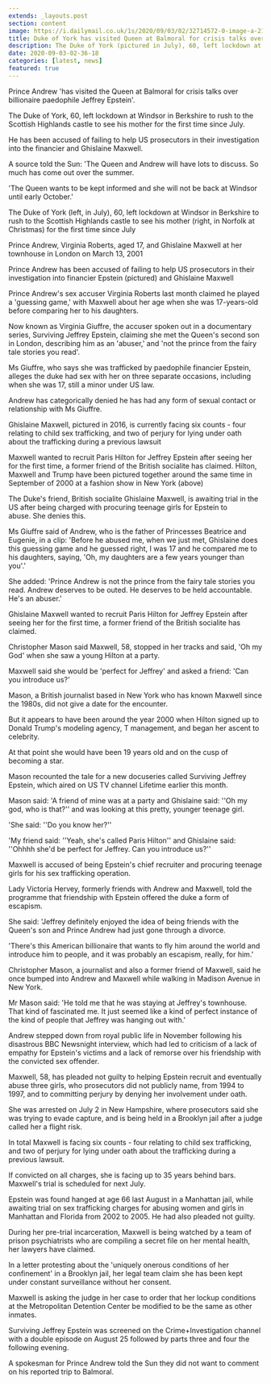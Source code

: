 ```yaml
---
extends: _layouts.post
section: content
image: https://i.dailymail.co.uk/1s/2020/09/03/02/32714572-0-image-a-21_1599096130908.jpg 
title: Duke of York has visited Queen at Balmoral for crisis talks over Jeffrey Epstein 
description: The Duke of York (pictured in July), 60, left lockdown at Windsor in Berkshire to rush to the Scottish Highlands castle to see his mother for the first time since July. 
date: 2020-09-03-02-36-18 
categories: [latest, news] 
featured: true 
--- 
```

Prince Andrew 'has visited the Queen at Balmoral for crisis talks over billionaire paedophile Jeffrey Epstein'.

The Duke of York, 60, left lockdown at Windsor in Berkshire to rush to the Scottish Highlands castle to see his mother for the first time since July.

He has been accused of failing to help US prosecutors in their investigation into the financier and Ghislaine Maxwell.

A source told the Sun: 'The Queen and Andrew will have lots to discuss. So much has come out over the summer.

'The Queen wants to be kept informed and she will not be back at Windsor until early October.' 

The Duke of York (left, in July), 60, left lockdown at Windsor in Berkshire to rush to the Scottish Highlands castle to see his mother (right, in Norfolk at Christmas) for the first time since July

Prince Andrew, Virginia Roberts, aged 17, and Ghislaine Maxwell at her townhouse in London on March 13, 2001

Prince Andrew has been accused of failing to help US prosecutors in their investigation into financier Epstein (pictured) and Ghislaine Maxwell

Prince Andrew's sex accuser Virginia Roberts last month claimed he played a 'guessing game,' with Maxwell about her age when she was 17-years-old before comparing her to his daughters.

Now known as Virginia Giuffre, the accuser spoken out in a documentary series, Surviving Jeffrey Epstein, claiming she met the Queen's second son in London, describing him as an 'abuser,' and 'not the prince from the fairy tale stories you read'.

Ms Giuffre, who says she was trafficked by paedophile financier Epstein, alleges the duke had sex with her on three separate occasions, including when she was 17, still a minor under US law.

Andrew has categorically denied he has had any form of sexual contact or relationship with Ms Giuffre.

Ghislaine Maxwell, pictured in 2016, is currently facing six counts - four relating to child sex trafficking, and two of perjury for lying under oath about the trafficking during a previous lawsuit

Maxwell wanted to recruit Paris Hilton for Jeffrey Epstein after seeing her for the first time, a former friend of the British socialite has claimed. Hilton, Maxwell and Trump have been pictured together around the same time in September of 2000 at a fashion show in New York (above)

The Duke's friend, British socialite Ghislaine Maxwell, is awaiting trial in the US after being charged with procuring teenage girls for Epstein to abuse. She denies this.

Ms Giuffre said of Andrew, who is the father of Princesses Beatrice and Eugenie, in a clip: 'Before he abused me, when we just met, Ghislaine does this guessing game and he guessed right, I was 17 and he compared me to his daughters, saying, 'Oh, my daughters are a few years younger than you'.'

She added: 'Prince Andrew is not the prince from the fairy tale stories you read. Andrew deserves to be outed. He deserves to be held accountable. He's an abuser.'

Ghislaine Maxwell wanted to recruit Paris Hilton for Jeffrey Epstein after seeing her for the first time, a former friend of the British socialite has claimed.

Christopher Mason said Maxwell, 58, stopped in her tracks and said, 'Oh my God' when she saw a young Hilton at a party.

Maxwell said she would be 'perfect for Jeffrey' and asked a friend: 'Can you introduce us?'

Mason, a British journalist based in New York who has known Maxwell since the 1980s, did not give a date for the encounter.

But it appears to have been around the year 2000 when Hilton signed up to Donald Trump's modeling agency, T management, and began her ascent to celebrity.

At that point she would have been 19 years old and on the cusp of becoming a star. 

Mason recounted the tale for a new docuseries called Surviving Jeffrey Epstein, which aired on US TV channel Lifetime earlier this month.

Mason said: 'A friend of mine was at a party and Ghislaine said: ''Oh my god, who is that?'' and was looking at this pretty, younger teenage girl.

'She said: ''Do you know her?''

'My friend said: ''Yeah, she's called Paris Hilton'' and Ghislaine said: ''Ohhhh she'd be perfect for Jeffrey. Can you introduce us?''

Maxwell is accused of being Epstein's chief recruiter and procuring teenage girls for his sex trafficking operation.

Lady Victoria Hervey, formerly friends with Andrew and Maxwell, told the programme that friendship with Epstein offered the duke a form of escapism.

She said: 'Jeffrey definitely enjoyed the idea of being friends with the Queen's son and Prince Andrew had just gone through a divorce.

'There's this American billionaire that wants to fly him around the world and introduce him to people, and it was probably an escapism, really, for him.'

Christopher Mason, a journalist and also a former friend of Maxwell, said he once bumped into Andrew and Maxwell while walking in Madison Avenue in New York.

Mr Mason said: 'He told me that he was staying at Jeffrey's townhouse. That kind of fascinated me. It just seemed like a kind of perfect instance of the kind of people that Jeffrey was hanging out with.'

Andrew stepped down from royal public life in November following his disastrous BBC Newsnight interview, which had led to criticism of a lack of empathy for Epstein's victims and a lack of remorse over his friendship with the convicted sex offender.

Maxwell, 58, has pleaded not guilty to helping Epstein recruit and eventually abuse three girls, who prosecutors did not publicly name, from 1994 to 1997, and to committing perjury by denying her involvement under oath.

She was arrested on July 2 in New Hampshire, where prosecutors said she was trying to evade capture, and is being held in a Brooklyn jail after a judge called her a flight risk.

In total Maxwell is facing six counts - four relating to child sex trafficking, and two of perjury for lying under oath about the trafficking during a previous lawsuit.

If convicted on all charges, she is facing up to 35 years behind bars. Maxwell's trial is scheduled for next July.

Epstein was found hanged at age 66 last August in a Manhattan jail, while awaiting trial on sex trafficking charges for abusing women and girls in Manhattan and Florida from 2002 to 2005. He had also pleaded not guilty.

During her pre-trial incarceration, Maxwell is being watched by a team of prison psychiatrists who are compiling a secret file on her mental health, her lawyers have claimed.

In a letter protesting about the 'uniquely onerous conditions of her confinement' in a Brooklyn jail, her legal team claim she has been kept under constant surveillance without her consent.  

Maxwell is asking the judge in her case to order that her lockup conditions at the Metropolitan Detention Center be modified to be the same as other inmates.

Surviving Jeffrey Epstein was screened on the Crime+Investigation channel with a double episode on August 25 followed by parts three and four the following evening.

A spokesman for Prince Andrew told the Sun they did not want to comment on his reported trip to Balmoral.

